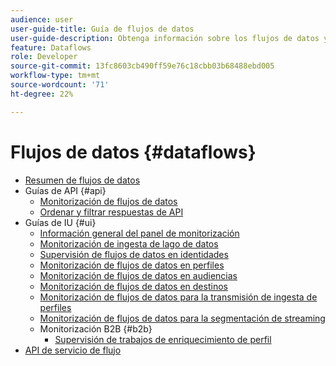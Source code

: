 ```yaml
---
audience: user
user-guide-title: Guía de flujos de datos
user-guide-description: Obtenga información sobre los flujos de datos y cómo configurarlos en distintos servicios.
feature: Dataflows
role: Developer
source-git-commit: 13fc8603cb490ff59e76c18cbb03b68488ebd005
workflow-type: tm+mt
source-wordcount: '71'
ht-degree: 22%

---
```



# Flujos de datos {#dataflows}

- [Resumen de flujos de datos](./home.md)
- Guías de API {#api}
   - [Monitorización de flujos de datos](./api/monitor.md)
   - [Ordenar y filtrar respuestas de API](./api/sort-and-filter.md)
- Guías de IU {#ui}
   - [Información general del panel de monitorización](./ui/monitor.md)
   - [Monitorización de ingesta de lago de datos](./ui/monitor-sources.md)
   - [Supervisión de flujos de datos en identidades](./ui/monitor-identities.md)
   - [Monitorización de flujos de datos en perfiles](./ui/monitor-profiles.md)
   - [Monitorización de flujos de datos en audiencias](./ui/monitor-audiences.md)
   - [Monitorización de flujos de datos en destinos](./ui/monitor-destinations.md)
   - [Monitorización de flujos de datos para la transmisión de ingesta de perfiles](./ui/monitor-streaming-profile.md)
   - [Monitorización de flujos de datos para la segmentación de streaming](./ui/monitor-streaming-audiences.md)
   - Monitorización B2B {#b2b}
      - [Supervisión de trabajos de enriquecimiento de perfil](./ui/b2b/monitor-profile-enrichment.md)
- [API de servicio de flujo](https://www.adobe.io/experience-platform-apis/references/flow-service/)
